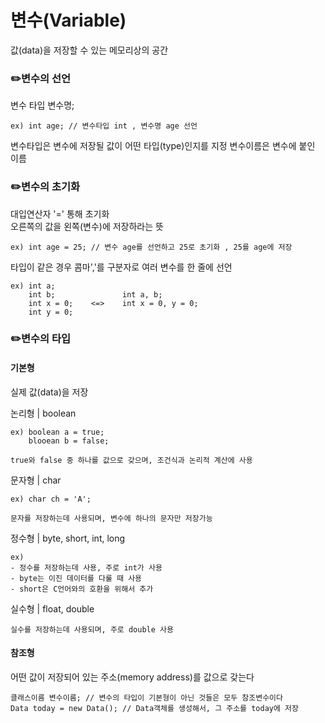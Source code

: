 # 변수(Variable)   
값(data)을 저장할 수 있는 메모리상의 공간  

### ✏️변수의 선언
변수 타입 변수명;   
    
    ex) int age; // 변수타입 int , 변수명 age 선언   
변수타입은 변수에 저장될 값이 어떤 타입(type)인지를 지정
변수이름은 변수에 붙인 이름   

### ✏️변수의 초기화   
대입연산자 '=' 통해 초기화   
오른쪽의 값을 왼쪽(변수)에 저장하라는 뜻 

    ex) int age = 25; // 변수 age를 선언하고 25로 초기화 , 25를 age에 저장

타입이 같은 경우 콤마','를 구분자로 여러 변수를 한 줄에 선언

    ex) int a;            
        int b;               int a, b;
        int x = 0;    <=>    int x = 0, y = 0;
        int y = 0;

### ✏️변수의 타입   
#### 기본형   
실제 값(data)을 저장   

논리형 | boolean 

    ex) boolean a = true;
        blooean b = false;
        
    true와 false 중 하나를 값으로 갖으며, 조건식과 논리적 계산에 사용
    
문자형 | char   

    ex) char ch = 'A';
    
    문자를 저장하는데 사용되며, 변수에 하나의 문자만 저장가능
정수형 | byte, short, int, long   

    ex) 
    - 정수를 저장하는데 사용, 주로 int가 사용   
    - byte는 이진 데이터를 다룰 때 사용   
    - short은 C언어와의 호환을 위해서 추가   
실수형 | float, double

    실수를 저장하는데 사용되며, 주로 double 사용
#### 참조형   
어떤 값이 저장되어 있는 주소(memory address)를 값으로 갖는다   

    클래스이름 변수이름; // 변수의 타입이 기본형이 아닌 것들은 모두 참조변수이다 
    Data today = new Data(); // Data객체를 생성해서, 그 주소를 today에 저장  
